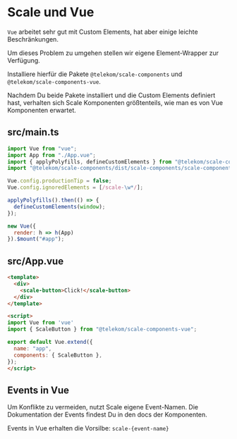 # Scale und Vue

`Vue` arbeitet sehr gut mit Custom Elements, hat aber einige leichte Beschränkungen.

Um dieses Problem zu umgehen stellen wir eigene Element-Wrapper zur Verfügung.

Installiere hierfür die Pakete `@telekom/scale-components` und `@telekom/scale-components-vue`.

Nachdem Du beide Pakete installiert und die Custom Elements definiert hast, verhalten sich Scale Komponenten größtenteils, wie man es von Vue Komponenten erwartet.

## src/main.ts

```javascript
import Vue from "vue";
import App from "./App.vue";
import { applyPolyfills, defineCustomElements } from "@telekom/scale-components/loader";
import "@telekom/scale-components/dist/scale-components/scale-components.css";

Vue.config.productionTip = false;
Vue.config.ignoredElements = [/scale-\w*/];

applyPolyfills().then(() => {
  defineCustomElements(window);
});

new Vue({
  render: h => h(App)
}).$mount("#app");

```

##  src/App.vue

```html
<template>
  <div>
    <scale-button>Click!</scale-button>
  </div>
</template>

<script>
import Vue from 'vue'
import { ScaleButton } from "@telekom/scale-components-vue";

export default Vue.extend({
  name: "app",
  components: { ScaleButton },
});
</script>
```

## Events in Vue

Um Konflikte zu vermeiden, nutzt Scale eigene Event-Namen. Die Dokumentation der Events findest Du in den docs der Komponenten.

Events in Vue erhalten die Vorsilbe: `scale-{event-name}`